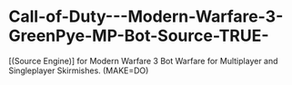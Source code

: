 # Call-of-Duty---Modern-Warfare-3-GreenPye-MP-Bot-Source-TRUE-
[(Source Engine)] for Modern Warfare 3 Bot Warfare for Multiplayer and Singleplayer Skirmishes. (MAKE=DO)
